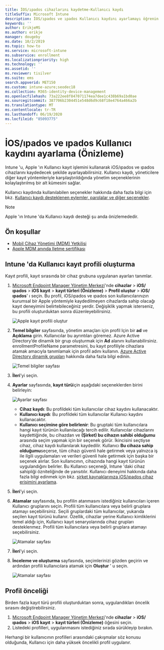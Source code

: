 ```yaml
---
title: İOS/ıpados cihazlarını kaydetme-Kullanıcı kaydı
titleSuffix: Microsoft Intune
description: İOS/ıpados ve ıpados Kullanıcı kaydını ayarlamayı öğrenin.
keywords: ''
author: ErikjeMS
ms.author: erikje
manager: dougeby
ms.date: 10/2/2019
ms.topic: how-to
ms.service: microsoft-intune
ms.subservice: enrollment
ms.localizationpriority: high
ms.technology: ''
ms.assetid: ''
ms.reviewer: tisilver
ms.suite: ems
search.appverid: MET150
ms.custom: intune-azure;seodec18
ms.collection: M365-identity-device-management
ms.openlocfilehash: 73a222ee8f847071174ea7dee1c438b69a1bd0ae
ms.sourcegitcommit: 387706b2304451e548d6d9c68f18e4764a466a2b
ms.translationtype: MT
ms.contentlocale: tr-TR
ms.lasthandoff: 06/19/2020
ms.locfileid: "85093775"
---
```

# <a name="set-up-iosipados-and-ipados-user-enrollment-preview"></a>İOS/ıpados ve ıpados Kullanıcı kaydını ayarlama (Önizleme)

Intune 'u, Apple 'ın Kullanıcı kayıt işlemini kullanarak iOS/ıpados ve ıpados cihazlarını kaydedecek şekilde ayarlayabilirsiniz. Kullanıcı kaydı, yöneticilere diğer kayıt yöntemleriyle karşılaştırıldığında yönetim seçeneklerinin kolaylaştırılmış bir alt kümesini sağlar.

Kullanıcı kaydında kullanılabilen seçenekler hakkında daha fazla bilgi için bkz. [Kullanıcı kaydı desteklenen eylemler, parolalar ve diğer seçenekler](ios-user-enrollment-supported-actions.md).

> [!NOTE]
> Apple 'ın Intune 'da Kullanıcı kaydı desteği şu anda önizlemededir.

## <a name="prerequisites"></a>Ön koşullar
- [Mobil Cihaz Yönetimi (MDM) Yetkilisi](../fundamentals/mdm-authority-set.md)
- [Apple MDM anında Iletme sertifikası](apple-mdm-push-certificate-get.md)

## <a name="create-a-user-enrollment-profile-in-intune"></a>Intune 'da Kullanıcı kayıt profili oluşturma

Kayıt profili, kayıt sırasında bir cihaz grubuna uygulanan ayarları tanımlar. 

1. [Microsoft Endpoint Manager Yönetim Merkezi](https://go.microsoft.com/fwlink/?linkid=2109431)'nde **cihazlar**  >  **iOS/ıpados**  >  **iOS kayıt**  >  **kayıt türleri (Önizleme)**  >  **Profil oluştur**  >  **iOS/ıpados**' ı seçin. Bu profil, iOS/ıpados ve ıpados son kullanıcılarınızın kurumsal bir Apple yöntemiyle kaydedilmeyen cihazlarda sahip olacağı kayıt deneyimini belirtebileceğiniz yerdir. Değişiklik yapmak isterseniz, bu profili oluşturduktan sonra düzenleyebilirsiniz.

    ![Apple kayıt profili oluştur](./media/ios-user-enrollment/create-profile.png)

2. **Temel bilgiler** sayfasında, yönetim amaçları için profil Için bir **ad** ve **Açıklama** girin. Kullanıcılar bu ayrıntıları göremez. Azure Active Directory’de dinamik bir grup oluşturmak için **Ad** alanını kullanabilirsiniz. enrollmentProfileName parametresini, bu kayıt profiliyle cihazlara atamak amacıyla tanımlamak için profil adını kullanın. [Azure Active Directory dinamik grupları](https://docs.microsoft.com/azure/active-directory/active-directory-groups-dynamic-membership-azure-portal#rules-for-devices) hakkında daha fazla bilgi edinin.

    ![Temel bilgiler sayfası](./media/ios-user-enrollment/basics-page.png)

3. **İleri**’yi seçin.

4. **Ayarlar** sayfasında, **kayıt türü**için aşağıdaki seçeneklerden birini belirleyin:

    ![Ayarlar sayfası](./media/ios-user-enrollment/settings-page.png)

    - **Cihaz kaydı**: Bu profildeki tüm kullanıcılar cihaz kaydını kullanacaktır.
    - **Kullanıcı kaydı**: Bu profildeki tüm kullanıcılar Kullanıcı kaydını kullanacaktır.
    - **Kullanıcı seçimine göre belirlenir**: Bu gruptaki tüm kullanıcılara hangi kayıt türünün kullanılacağı tercih edilir. Kullanıcılar cihazlarını kaydettiğinde, bu cihazdan ve **(Şirket) bu cihazın sahibi** **olduğumu** arasında seçim yapmak için bir seçenek görür. İkincisini seçtiyse cihaz, cihaz kaydı kullanılarak kaydedilir. Kullanıcı **Bu cihaza sahip olduğumu**seçerse, tüm cihazı güvenli hale getirmek veya yalnızca iş ile ilgili uygulamaları ve verileri güvenli hale getirmek için başka bir seçenek alırlar. Son kullanıcının, cihazında hangi kayıt türünün uygulandığını belirler. Bu Kullanıcı seçeneği, Intune 'daki cihaz sahipliği özniteliğinde de yansıtılır. Kullanıcı deneyimi hakkında daha fazla bilgi edinmek için bkz. [şirket kaynaklarınıza iOS/ıpados cihaz erişimini ayarlama](https://docs.microsoft.com/mem/intune/user-help/enroll-your-device-in-intune-macos-cp).
    
5. **İleri**’yi seçin.

6. **Atamalar** sayfasında, bu profilin atanmasını istediğiniz kullanıcıları içeren Kullanıcı gruplarını seçin. Profili tüm kullanıcılara veya belirli gruplara atamayı seçebilirsiniz. Seçili gruplardaki tüm kullanıcılar, yukarıda seçilen kayıt türünü kullanır. Özellik, cihazlar yerine Kullanıcı kimliklerini temel aldığı için, Kullanıcı kayıt senaryolarında cihaz grupları desteklenmez. Profili tüm kullanıcılara veya belirli gruplara atamayı seçebilirsiniz.

    ![Atamalar sayfası](./media/ios-user-enrollment/assignments-page.png)

7. **İleri**’yi seçin.

8. **İnceleme ve oluşturma** sayfasında, seçimlerinizi gözden geçirin ve ardından profili kullanıcılara atamak için **Oluştur** ' u seçin.

    ![Atamalar sayfası](./media/ios-user-enrollment/assignments-page.png)


## <a name="profile-priority"></a>Profil önceliği

Birden fazla kayıt türü profili oluşturduktan sonra, uygulandıkları öncelik sırasını değiştirebilirsiniz.

1. [Microsoft Endpoint Manager Yönetim Merkezi](https://go.microsoft.com/fwlink/?linkid=2109431)'nde **cihazlar**  >  **iOS/ıpados**  >  **iOS kayıt**  >  **kayıt türleri (Önizleme)** öğesini seçin.
2. Listedeki profilleri, uygulanmasını istediğiniz sırada sürükleyip bırakın.

Herhangi bir kullanıcının profilleri arasındaki çakışmalar söz konusu olduğunda, Kullanıcı için daha yüksek öncelikli profil uygulanır.


